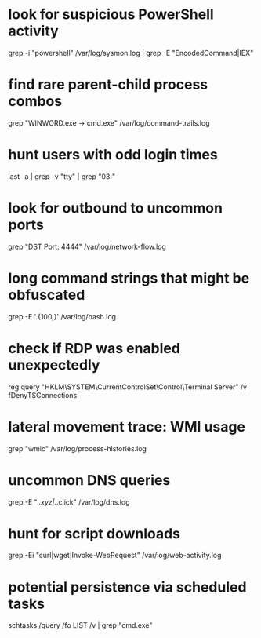# look for suspicious PowerShell activity
grep -i "powershell" /var/log/sysmon.log | grep -E "EncodedCommand|IEX"

# find rare parent-child process combos
grep "WINWORD.exe -> cmd.exe" /var/log/command-trails.log

# hunt users with odd login times
last -a | grep -v "tty" | grep "03:"

# look for outbound to uncommon ports
grep "DST Port: 4444" /var/log/network-flow.log

# long command strings that might be obfuscated
grep -E '.{100,}' /var/log/bash.log

# check if RDP was enabled unexpectedly
reg query "HKLM\SYSTEM\CurrentControlSet\Control\Terminal Server" /v fDenyTSConnections

# lateral movement trace: WMI usage
grep "wmic" /var/log/process-histories.log

# uncommon DNS queries
grep -E ".*\.xyz|.*\.click" /var/log/dns.log

# hunt for script downloads
grep -Ei "curl|wget|Invoke-WebRequest" /var/log/web-activity.log

# potential persistence via scheduled tasks
schtasks /query /fo LIST /v | grep "cmd.exe"
